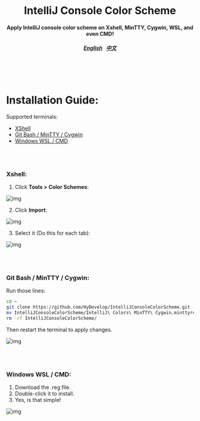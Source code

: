 <h1 align="center">
  <br>
  <br>
  IntelliJ Console Color Scheme
  <h4 align="center">
  Apply IntelliJ console color scheme on Xshell, MinTTY, Cygwin, WSL, and even CMD!
  </h4>
  <h5 align="center">
<a href="README.en_us.md">English</a>&nbsp;&nbsp;
<a href="README.zh_cn.md">中文</a>
</h5>
  <br>
  <br>
  <br>
</h1>

# Installation Guide:

Supported terminals: 

* [XShell](#xshell)
* [Git Bash / MinTTY / Cygwin](#mintty)
* [Windows WSL / CMD](#cmd)

<br>
<br>
<a name="xshell"></a>

### Xshell:

1. Click **Tools > Color Schemes**:

![img](https://i.imgur.com/1hRzY6B.png)

2. Click **Import**:

![img](https://i.imgur.com/FgTsOAt.png)

3. Select it (Do this for each tab):

![img](https://i.imgur.com/3lCQOqf.png)

<br>
<br>
<a name="mintty"></a>

### Git Bash / MinTTY / Cygwin:

Run those lines:

```sh
cd ~
git clone https://github.com/HyDevelop/IntelliJConsoleColorScheme.git
mv IntelliJConsoleColorScheme/IntelliJ\ Colors\ MinTTY\ Cygwin.minttyrc .minttyrc
rm -rf IntelliJConsoleColorScheme/
```

Then restart the terminal to apply changes.

![img](https://i.imgur.com/GSR0nN7.png)

<br>
<br>
<a name="cmd"></a>

### Windows WSL / CMD:

1. Download the .reg file.
2. Double-click it to install.
3. Yes, is that simple!

![img](https://i.imgur.com/t7DvhSh.png)
